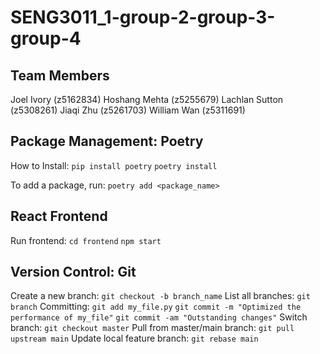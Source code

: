 # SENG3011_1-group-2-group-3-group-4

## Team Members
Joel Ivory (z5162834) 
Hoshang Mehta (z5255679) 
Lachlan Sutton (z5308261) 
Jiaqi Zhu (z5261703) 
William Wan (z5311691) 


## Package Management: Poetry 
How to Install: 
`pip install poetry` 
`poetry install` 

To add a package, run: 
`poetry add <package_name>` 


## React Frontend
Run frontend: 
`cd frontend` 
`npm start` 


## Version Control: Git 
Create a new branch: 
`git checkout -b branch_name` 
List all branches: 
`git branch` 
Committing: 
`git add my_file.py` 
`git commit -m "Optimized the performance of my_file"` 
`git commit -am "Outstanding changes"` 
Switch branch: 
`git checkout master` 
Pull from master/main branch: 
`git pull upstream main` 
Update local feature branch: 
`git rebase main` 





